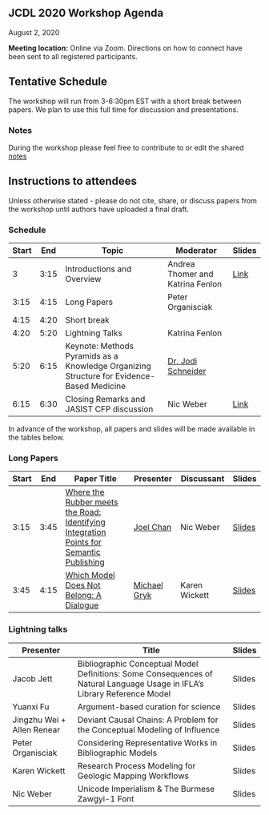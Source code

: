 ## JCDL 2020 Workshop Agenda
August 2, 2020

**Meeting location:** Online via Zoom. Directions on how to connect have been sent to all registered participants. 

## Tentative Schedule
The workshop will run from 3-6:30pm EST with a short break between papers. We plan to use this full time for discussion and presentations. 

### Notes
During the workshop please feel free to contribute to or edit the shared [notes](https://docs.google.com/document/d/1nscET8Qy9FEyQ-NhLy4lNjsl2pudBBk-g67KGyBEJUY/edit) 

## Instructions to attendees
Unless otherwise stated - please do not cite, share, or discuss papers from the workshop until authors have uploaded a final draft. 


### Schedule

| Start | End  | Topic                           | Moderator                       | Slides |
|-------|------|---------------------------------|---------------------------------|-------|
| 3     | 3:15 | Introductions and Overview      | Andrea Thomer and Katrina Fenlon |   [Link](https://docs.google.com/presentation/d/124Xxeqc7-d42GR1z44OQYG-0fHCJ4WeOqDYxLVqMWI8/present?token=AC4w5Vg7v6Pa93W8IxI8N-ND5fiqR0PxYQ%3A1596132259293&includes_info_params=1&eisi=CKCC0oLI9eoCFRF4JAodFosAxw#slide=id.p)    |
| 3:15 | 4:15   | Long Papers         | Peter Organisciak  |       |
| 4:15    | 4:20    | Short break |                                 |       |
| 4:20     | 5:20    | Lightning Talks       | Katrina Fenlon                        |       |
| 5:20     | 6:15    | Keynote: Methods Pyramids as a Knowledge Organizing Structure for Evidence-Based Medicine| [Dr. Jodi Schneider](http://jodischneider.com/jodi.html)                           |       |
| 6:15     | 6:30   | Closing Remarks and JASIST CFP discussion | Nic Weber                            | [Link](https://docs.google.com/presentation/d/124Xxeqc7-d42GR1z44OQYG-0fHCJ4WeOqDYxLVqMWI8/present?token=AC4w5Vg7v6Pa93W8IxI8N-ND5fiqR0PxYQ%3A1596132259293&includes_info_params=1&eisi=CKCC0oLI9eoCFRF4JAodFosAxw#slide=id.p)       |


In advance of the workshop, all papers and slides will be made available in the tables below. 

### Long Papers

| Start | End   | Paper Title                                                                                                       | Presenter        | Discussant | Slides |
|-------|-------|-------------------------------------------------------------------------------------------------------------------|----------------|------------|-------|
| 3:15| 3:45 | [Where the Rubber meets the Road: Identifying Integration Points for Semantic Publishing](https://github.com/sig-cm/JCDL-2020/blob/master/JCDL_Where_the_rubber_meets_the_road_2020-6-28-FINAL.pdf)| [Joel Chan](http://joelchan.me/) | Nic Weber | [Slides]()|
| 3:45 | 4:15| [Which Model Does Not Belong: A Dialogue](https://github.com/sig-cm/JCDL-2020/blob/master/jcdl_20_gryk_ludaescher.pdf)| [Michael Gryk](https://facultydirectory.uchc.edu/profile?profileId=4918)| Karen Wickett| [Slides]()|

### Lightning talks

| Presenter                           | Title                       | Slides  |
|-------------------------------------|-----------------------------|---------|
| Jacob Jett | Bibliographic Conceptual Model Definitions: Some Consequences of Natural Language Usage in IFLA’s Library Reference Model | Slides |
| Yuanxi Fu | Argument-based curation for science | Slides |
| Jingzhu Wei  + Allen Renear | Deviant Causal Chains: A Problem for the Conceptual Modeling of Influence | Slides |
| Peter Organisciak | Considering Representative Works in Bibliographic Models | Slides |
| Karen Wickett | Research Process Modeling for Geologic Mapping Workflows | Slides | 
| Nic Weber | Unicode Imperialism & The Burmese Zawgyi-1 Font | Slides|
